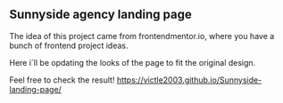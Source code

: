 ## Sunnyside agency landing page

The idea of this project came from frontendmentor.io, where you have a bunch of frontend project ideas. 

Here i´ll be opdating the looks of the page to fit the original design.

Feel free to check the result! https://victle2003.github.io/Sunnyside-landing-page/